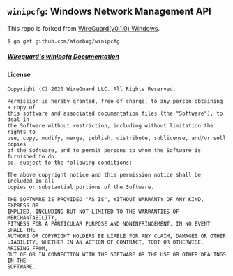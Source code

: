 ## `winipcfg`: Windows Network Management API

This repo is forked from [WireGuard(v0.1.0) Windows](https://git.zx2c4.com/wireguard-windows).

```
$ go get github.com/atombug/winipcfg
```

##### [Wireguard's winipcfg Documentation](https://pkg.go.dev/golang.zx2c4.com/wireguard/windows/tunnel/winipcfg?tab=doc)

#### License

    Copyright (C) 2020 WireGuard LLC. All Rights Reserved.

    Permission is hereby granted, free of charge, to any person obtaining a copy of
    this software and associated documentation files (the "Software"), to deal in
    the Software without restriction, including without limitation the rights to
    use, copy, modify, merge, publish, distribute, sublicense, and/or sell copies
    of the Software, and to permit persons to whom the Software is furnished to do
    so, subject to the following conditions:

    The above copyright notice and this permission notice shall be included in all
    copies or substantial portions of the Software.

    THE SOFTWARE IS PROVIDED "AS IS", WITHOUT WARRANTY OF ANY KIND, EXPRESS OR
    IMPLIED, INCLUDING BUT NOT LIMITED TO THE WARRANTIES OF MERCHANTABILITY,
    FITNESS FOR A PARTICULAR PURPOSE AND NONINFRINGEMENT. IN NO EVENT SHALL THE
    AUTHORS OR COPYRIGHT HOLDERS BE LIABLE FOR ANY CLAIM, DAMAGES OR OTHER
    LIABILITY, WHETHER IN AN ACTION OF CONTRACT, TORT OR OTHERWISE, ARISING FROM,
    OUT OF OR IN CONNECTION WITH THE SOFTWARE OR THE USE OR OTHER DEALINGS IN THE
    SOFTWARE.
